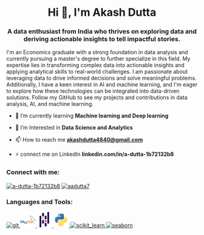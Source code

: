 <h1 align="center">Hi 👋, I'm Akash Dutta</h1>
<h3 align="center">A data enthusiast from India who thrives on exploring data and deriving actionable insights to tell impactful stories.</h3>

I'm an Economics graduate with a strong foundation in data analysis and currently pursuing a master's degree to further specialize in this field. My expertise lies in transforming complex data into actionable insights and applying analytical skills to real-world challenges. I am passionate about leveraging data to drive informed decisions and solve meaningful problems. Additionally, I have a keen interest in AI and machine learning, and I'm eager to explore how these technologies can be integrated into data-driven solutions. Follow my GitHub to see my projects and contributions in data analysis, AI, and machine learning.

- 🌱 I’m currently learning **Machine learning and Deep learning**

- 🤝 I’m Interested in **Data Science and Analytics**

- 📫 How to reach me **akashdutta4840@gmail.com**

- ⚡ connect me on LinkedIn **linkedin.com/in/a-dutta-1b72132b8**

<h3 align="left">Connect with me:</h3>
<p align="left">
<a href="https://linkedin.com/in/a-dutta-1b72132b8" target="blank"><img align="center" src="https://raw.githubusercontent.com/rahuldkjain/github-profile-readme-generator/master/src/images/icons/Social/linked-in-alt.svg" alt="a-dutta-1b72132b8" height="30" width="40" /></a>
<a href="https://www.hackerrank.com/aadutta7" target="blank"><img align="center" src="https://raw.githubusercontent.com/rahuldkjain/github-profile-readme-generator/master/src/images/icons/Social/hackerrank.svg" alt="aadutta7" height="30" width="40" /></a>
</p>

<h3 align="left">Languages and Tools:</h3>
<p align="left"> <a href="https://git-scm.com/" target="_blank" rel="noreferrer"> <img src="https://www.vectorlogo.zone/logos/git-scm/git-scm-icon.svg" alt="git" width="40" height="40"/> </a> <a href="https://www.mysql.com/" target="_blank" rel="noreferrer"> <img src="https://raw.githubusercontent.com/devicons/devicon/master/icons/mysql/mysql-original-wordmark.svg" alt="mysql" width="40" height="40"/> </a> <a href="https://pandas.pydata.org/" target="_blank" rel="noreferrer"> <img src="https://raw.githubusercontent.com/devicons/devicon/2ae2a900d2f041da66e950e4d48052658d850630/icons/pandas/pandas-original.svg" alt="pandas" width="40" height="40"/> </a> <a href="https://www.python.org" target="_blank" rel="noreferrer"> <img src="https://raw.githubusercontent.com/devicons/devicon/master/icons/python/python-original.svg" alt="python" width="40" height="40"/> </a> <a href="https://scikit-learn.org/" target="_blank" rel="noreferrer"> <img src="https://upload.wikimedia.org/wikipedia/commons/0/05/Scikit_learn_logo_small.svg" alt="scikit_learn" width="40" height="40"/> </a> <a href="https://seaborn.pydata.org/" target="_blank" rel="noreferrer"> <img src="https://seaborn.pydata.org/_images/logo-mark-lightbg.svg" alt="seaborn" width="40" height="40"/> </a> </p>
